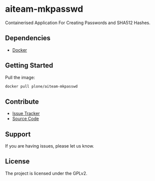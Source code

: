 # aiteam-mkpasswd
Containerised Application For Creating Passwords and  SHA512 Hashes.

## Dependencies

- [Docker](https://docker.com "Homepage of docker")

## Getting Started

Pull the image:

``` bash
docker pull plone/aiteam-mkpasswd
```

## Contribute

- [Issue Tracker](github.com/plone/aiteam-mkpasswd/issues)
- [Source Code](github.com/plone/aiteam-mkpasswd)

## Support

If you are having issues, please let us know.

## License

The project is licensed under the GPLv2.

